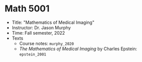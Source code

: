 # Math 5001

- Title: "Mathematics of Medical Imaging"
- Instructor: Dr. Jason Murphy
- Time: Fall semester, 2022
- Texts
  * Course notes: ``murphy_2020``
  * *The Mathematics of Medical Imaging* by Charles Epstein: ``epstein_2001``